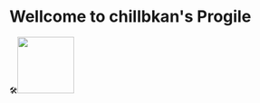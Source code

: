 # Wellcome to chillbkan's Progile

🛠<img src="https://github.com/user-attachments/assets/e6b2a0e5-a401-4507-ac3d-bf60233348f3" width="100" height="100"/>

